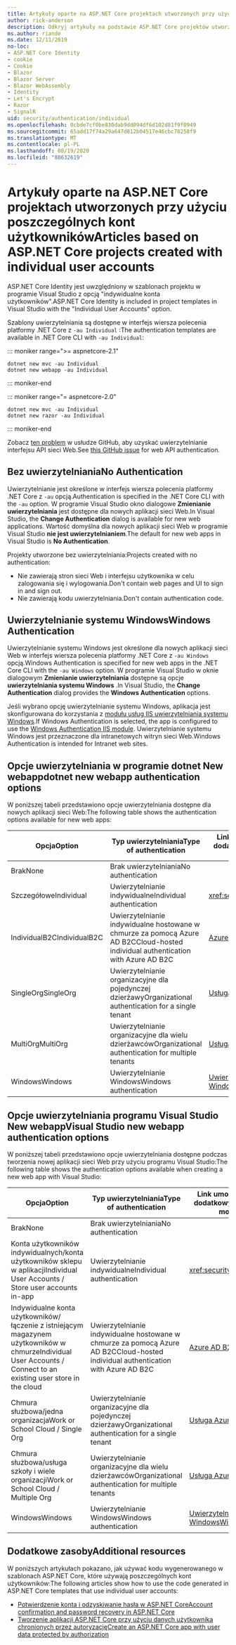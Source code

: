 ```yaml
---
title: Artykuły oparte na ASP.NET Core projektach utworzonych przy użyciu poszczególnych kont użytkowników
author: rick-anderson
description: Odkryj artykuły na podstawie ASP.NET Core projektów utworzonych przy użyciu poszczególnych kont użytkowników.
ms.author: riande
ms.date: 12/11/2019
no-loc:
- ASP.NET Core Identity
- cookie
- Cookie
- Blazor
- Blazor Server
- Blazor WebAssembly
- Identity
- Let's Encrypt
- Razor
- SignalR
uid: security/authentication/individual
ms.openlocfilehash: 0cbde7cf0be830dab9dd094df6d102d81f9f0949
ms.sourcegitcommit: 65add17f74a29a647d812b04517e46cbc78258f9
ms.translationtype: MT
ms.contentlocale: pl-PL
ms.lasthandoff: 08/19/2020
ms.locfileid: "88632619"
---
```

# <a name="articles-based-on-aspnet-core-projects-created-with-individual-user-accounts"></a><span data-ttu-id="8462a-103">Artykuły oparte na ASP.NET Core projektach utworzonych przy użyciu poszczególnych kont użytkowników</span><span class="sxs-lookup"><span data-stu-id="8462a-103">Articles based on ASP.NET Core projects created with individual user accounts</span></span>

<span data-ttu-id="8462a-104">ASP.NET Core Identity jest uwzględniony w szablonach projektu w programie Visual Studio z opcją "indywidualne konta użytkowników".</span><span class="sxs-lookup"><span data-stu-id="8462a-104">ASP.NET Core Identity is included in project templates in Visual Studio with the "Individual User Accounts" option.</span></span>

<span data-ttu-id="8462a-105">Szablony uwierzytelniania są dostępne w interfejs wiersza polecenia platformy .NET Core z `-au Individual` :</span><span class="sxs-lookup"><span data-stu-id="8462a-105">The authentication templates are available in .NET Core CLI with `-au Individual`:</span></span>

::: moniker range=">= aspnetcore-2.1"

```dotnetcli
dotnet new mvc -au Individual
dotnet new webapp -au Individual
```

::: moniker-end

::: moniker range="= aspnetcore-2.0"

```dotnetcli
dotnet new mvc -au Individual
dotnet new razor -au Individual
```

::: moniker-end

<span data-ttu-id="8462a-106">Zobacz [ten problem](https://github.com/dotnet/AspNetCore/issues/5833) w usłudze GitHub, aby uzyskać uwierzytelnianie interfejsu API sieci Web.</span><span class="sxs-lookup"><span data-stu-id="8462a-106">See [this GitHub issue](https://github.com/dotnet/AspNetCore/issues/5833) for web API authentication.</span></span>

<a name="no"></a>

## <a name="no-authentication"></a><span data-ttu-id="8462a-107">Bez uwierzytelniania</span><span class="sxs-lookup"><span data-stu-id="8462a-107">No Authentication</span></span>

<span data-ttu-id="8462a-108">Uwierzytelnianie jest określone w interfejs wiersza polecenia platformy .NET Core z `-au` opcją.</span><span class="sxs-lookup"><span data-stu-id="8462a-108">Authentication is specified in the .NET Core CLI with the `-au` option.</span></span> <span data-ttu-id="8462a-109">W programie Visual Studio okno dialogowe **Zmienianie uwierzytelniania** jest dostępne dla nowych aplikacji sieci Web.</span><span class="sxs-lookup"><span data-stu-id="8462a-109">In Visual Studio, the **Change Authentication** dialog is available for new web applications.</span></span> <span data-ttu-id="8462a-110">Wartość domyślna dla nowych aplikacji sieci Web w programie Visual Studio **nie jest uwierzytelnianiem**.</span><span class="sxs-lookup"><span data-stu-id="8462a-110">The default for new web apps in Visual Studio is **No Authentication**.</span></span>

<span data-ttu-id="8462a-111">Projekty utworzone bez uwierzytelniania:</span><span class="sxs-lookup"><span data-stu-id="8462a-111">Projects created with no authentication:</span></span>

* <span data-ttu-id="8462a-112">Nie zawierają stron sieci Web i interfejsu użytkownika w celu zalogowania się i wylogowania.</span><span class="sxs-lookup"><span data-stu-id="8462a-112">Don't contain web pages and UI to sign in and sign out.</span></span>
* <span data-ttu-id="8462a-113">Nie zawierają kodu uwierzytelniania.</span><span class="sxs-lookup"><span data-stu-id="8462a-113">Don't contain authentication code.</span></span>

<a name="win"></a>

## <a name="windows-authentication"></a><span data-ttu-id="8462a-114">Uwierzytelnianie systemu Windows</span><span class="sxs-lookup"><span data-stu-id="8462a-114">Windows Authentication</span></span>

<span data-ttu-id="8462a-115">Uwierzytelnianie systemu Windows jest określone dla nowych aplikacji sieci Web w interfejs wiersza polecenia platformy .NET Core z `-au Windows` opcją.</span><span class="sxs-lookup"><span data-stu-id="8462a-115">Windows Authentication is specified for new web apps in the .NET Core CLI with the `-au Windows` option.</span></span> <span data-ttu-id="8462a-116">W programie Visual Studio w oknie dialogowym **Zmienianie uwierzytelniania** dostępne są opcje **uwierzytelniania systemu Windows** .</span><span class="sxs-lookup"><span data-stu-id="8462a-116">In Visual Studio, the **Change Authentication** dialog provides the **Windows Authentication** options.</span></span>

<span data-ttu-id="8462a-117">Jeśli wybrano opcję uwierzytelnianie systemu Windows, aplikacja jest skonfigurowana do korzystania z [modułu usług IIS uwierzytelniania systemu Windows](xref:host-and-deploy/iis/modules).</span><span class="sxs-lookup"><span data-stu-id="8462a-117">If Windows Authentication is selected, the app is configured to use the [Windows Authentication IIS module](xref:host-and-deploy/iis/modules).</span></span> <span data-ttu-id="8462a-118">Uwierzytelnianie systemu Windows jest przeznaczone dla intranetowych witryn sieci Web.</span><span class="sxs-lookup"><span data-stu-id="8462a-118">Windows Authentication is intended for Intranet web sites.</span></span>

## <a name="dotnet-new-webapp-authentication-options"></a><span data-ttu-id="8462a-119">Opcje uwierzytelniania w programie dotnet New webapp</span><span class="sxs-lookup"><span data-stu-id="8462a-119">dotnet new webapp authentication options</span></span>

<span data-ttu-id="8462a-120">W poniższej tabeli przedstawiono opcje uwierzytelniania dostępne dla nowych aplikacji sieci Web:</span><span class="sxs-lookup"><span data-stu-id="8462a-120">The following table shows the authentication options available for new web apps:</span></span>

| <span data-ttu-id="8462a-121">Opcja</span><span class="sxs-lookup"><span data-stu-id="8462a-121">Option</span></span> | <span data-ttu-id="8462a-122">Typ uwierzytelniania</span><span class="sxs-lookup"><span data-stu-id="8462a-122">Type of authentication</span></span> | <span data-ttu-id="8462a-123">Link umożliwiający uzyskanie dodatkowych informacji</span><span class="sxs-lookup"><span data-stu-id="8462a-123">Link for more information</span></span> |
 | ----------------- | ------------ | ---------- |
| <span data-ttu-id="8462a-124">Brak</span><span class="sxs-lookup"><span data-stu-id="8462a-124">None</span></span>            |  <span data-ttu-id="8462a-125">Brak uwierzytelniania</span><span class="sxs-lookup"><span data-stu-id="8462a-125">No authentication</span></span> | | 
| <span data-ttu-id="8462a-126">Szczegółowe</span><span class="sxs-lookup"><span data-stu-id="8462a-126">Individual</span></span>      |  <span data-ttu-id="8462a-127">Uwierzytelnianie indywidualne</span><span class="sxs-lookup"><span data-stu-id="8462a-127">Individual authentication</span></span> | <xref:security/authentication/identity>
| <span data-ttu-id="8462a-128">IndividualB2C</span><span class="sxs-lookup"><span data-stu-id="8462a-128">IndividualB2C</span></span>   |  <span data-ttu-id="8462a-129">Uwierzytelnianie indywidualne hostowane w chmurze za pomocą Azure AD B2C</span><span class="sxs-lookup"><span data-stu-id="8462a-129">Cloud-hosted individual authentication with Azure AD B2C</span></span> | [<span data-ttu-id="8462a-130">Azure AD B2C</span><span class="sxs-lookup"><span data-stu-id="8462a-130">Azure AD B2C</span></span>](/azure/active-directory-b2c/) |
| <span data-ttu-id="8462a-131">SingleOrg</span><span class="sxs-lookup"><span data-stu-id="8462a-131">SingleOrg</span></span>       |  <span data-ttu-id="8462a-132">Uwierzytelnianie organizacyjne dla pojedynczej dzierżawy</span><span class="sxs-lookup"><span data-stu-id="8462a-132">Organizational authentication for a single tenant</span></span> | [<span data-ttu-id="8462a-133">Usługa Azure AD</span><span class="sxs-lookup"><span data-stu-id="8462a-133">Azure AD</span></span>](/azure/active-directory/develop/quickstart-v2-aspnet-core-webapp) |
| <span data-ttu-id="8462a-134">MultiOrg</span><span class="sxs-lookup"><span data-stu-id="8462a-134">MultiOrg</span></span>        |  <span data-ttu-id="8462a-135">Uwierzytelnianie organizacyjne dla wielu dzierżawców</span><span class="sxs-lookup"><span data-stu-id="8462a-135">Organizational authentication for multiple tenants</span></span> | [<span data-ttu-id="8462a-136">Usługa Azure AD</span><span class="sxs-lookup"><span data-stu-id="8462a-136">Azure AD</span></span>](/azure/active-directory/develop/quickstart-v2-aspnet-core-webapp) |
| <span data-ttu-id="8462a-137">Windows</span><span class="sxs-lookup"><span data-stu-id="8462a-137">Windows</span></span>         |  <span data-ttu-id="8462a-138">Uwierzytelnianie Windows</span><span class="sxs-lookup"><span data-stu-id="8462a-138">Windows authentication</span></span> | [<span data-ttu-id="8462a-139">Uwierzytelnianie systemu Windows</span><span class="sxs-lookup"><span data-stu-id="8462a-139">Windows Authentication</span></span>](xref:security/authentication/windowsauth)

## <a name="visual-studio-new-webapp-authentication-options"></a><span data-ttu-id="8462a-140">Opcje uwierzytelniania programu Visual Studio New webapp</span><span class="sxs-lookup"><span data-stu-id="8462a-140">Visual Studio new webapp authentication options</span></span>

<span data-ttu-id="8462a-141">W poniższej tabeli przedstawiono opcje uwierzytelniania dostępne podczas tworzenia nowej aplikacji sieci Web przy użyciu programu Visual Studio:</span><span class="sxs-lookup"><span data-stu-id="8462a-141">The following table shows the authentication options available when creating a new web app with Visual Studio:</span></span>

| <span data-ttu-id="8462a-142">Opcja</span><span class="sxs-lookup"><span data-stu-id="8462a-142">Option</span></span> | <span data-ttu-id="8462a-143">Typ uwierzytelniania</span><span class="sxs-lookup"><span data-stu-id="8462a-143">Type of authentication</span></span> | <span data-ttu-id="8462a-144">Link umożliwiający uzyskanie dodatkowych informacji</span><span class="sxs-lookup"><span data-stu-id="8462a-144">Link for more information</span></span> |
 | ----------------- | ------------ | ---------- |
| <span data-ttu-id="8462a-145">Brak</span><span class="sxs-lookup"><span data-stu-id="8462a-145">None</span></span>            |  <span data-ttu-id="8462a-146">Brak uwierzytelniania</span><span class="sxs-lookup"><span data-stu-id="8462a-146">No authentication</span></span> | | 
| <span data-ttu-id="8462a-147">Konta użytkowników indywidualnych/konta użytkowników sklepu w aplikacji</span><span class="sxs-lookup"><span data-stu-id="8462a-147">Individual User Accounts / Store user accounts in-app</span></span> |  <span data-ttu-id="8462a-148">Uwierzytelnianie indywidualne</span><span class="sxs-lookup"><span data-stu-id="8462a-148">Individual authentication</span></span> | <xref:security/authentication/identity> |
| <span data-ttu-id="8462a-149">Indywidualne konta użytkowników/łączenie z istniejącym magazynem użytkowników w chmurze</span><span class="sxs-lookup"><span data-stu-id="8462a-149">Individual User Accounts / Connect to an existing user store in the cloud</span></span> |  <span data-ttu-id="8462a-150">Uwierzytelnianie indywidualne hostowane w chmurze za pomocą Azure AD B2C</span><span class="sxs-lookup"><span data-stu-id="8462a-150">Cloud-hosted individual authentication with Azure AD B2C</span></span> | [<span data-ttu-id="8462a-151">Azure AD B2C</span><span class="sxs-lookup"><span data-stu-id="8462a-151">Azure AD B2C</span></span>](/azure/active-directory-b2c/) |
| <span data-ttu-id="8462a-152">Chmura służbowa/jedna organizacja</span><span class="sxs-lookup"><span data-stu-id="8462a-152">Work or School Cloud / Single Org</span></span>  |  <span data-ttu-id="8462a-153">Uwierzytelnianie organizacyjne dla pojedynczej dzierżawy</span><span class="sxs-lookup"><span data-stu-id="8462a-153">Organizational authentication for a single tenant</span></span> | [<span data-ttu-id="8462a-154">Usługa Azure AD</span><span class="sxs-lookup"><span data-stu-id="8462a-154">Azure AD</span></span>](/azure/active-directory/develop/quickstart-v2-aspnet-core-webapp) |
| <span data-ttu-id="8462a-155">Chmura służbowa/usługa szkoły i wiele organizacji</span><span class="sxs-lookup"><span data-stu-id="8462a-155">Work or School Cloud / Multiple Org</span></span> |  <span data-ttu-id="8462a-156">Uwierzytelnianie organizacyjne dla wielu dzierżawców</span><span class="sxs-lookup"><span data-stu-id="8462a-156">Organizational authentication for multiple tenants</span></span> | [<span data-ttu-id="8462a-157">Usługa Azure AD</span><span class="sxs-lookup"><span data-stu-id="8462a-157">Azure AD</span></span>](/azure/active-directory/develop/quickstart-v2-aspnet-core-webapp) |
| <span data-ttu-id="8462a-158">Windows</span><span class="sxs-lookup"><span data-stu-id="8462a-158">Windows</span></span>         |  <span data-ttu-id="8462a-159">Uwierzytelnianie Windows</span><span class="sxs-lookup"><span data-stu-id="8462a-159">Windows authentication</span></span> | [<span data-ttu-id="8462a-160">Uwierzytelnianie systemu Windows</span><span class="sxs-lookup"><span data-stu-id="8462a-160">Windows Authentication</span></span>](xref:security/authentication/windowsauth)

## <a name="additional-resources"></a><span data-ttu-id="8462a-161">Dodatkowe zasoby</span><span class="sxs-lookup"><span data-stu-id="8462a-161">Additional resources</span></span>

<span data-ttu-id="8462a-162">W poniższych artykułach pokazano, jak używać kodu wygenerowanego w szablonach ASP.NET Core, które używają poszczególnych kont użytkowników:</span><span class="sxs-lookup"><span data-stu-id="8462a-162">The following articles show how to use the code generated in ASP.NET Core templates that use individual user accounts:</span></span>

* [<span data-ttu-id="8462a-163">Potwierdzenie konta i odzyskiwanie hasła w ASP.NET Core</span><span class="sxs-lookup"><span data-stu-id="8462a-163">Account confirmation and password recovery in ASP.NET Core</span></span>](xref:security/authentication/accconfirm)
* [<span data-ttu-id="8462a-164">Tworzenie aplikacji ASP.NET Core przy użyciu danych użytkownika chronionych przez autoryzację</span><span class="sxs-lookup"><span data-stu-id="8462a-164">Create an ASP.NET Core app with user data protected by authorization</span></span>](xref:security/authorization/secure-data)

